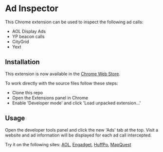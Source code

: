 # Ad Inspector

This Chrome extension can be used to inspect the following ad calls:

- AOL Display Ads
- YP beacon calls
- CityGrid
- Yext

## Installation
This extension is now available in the [Chrome Web Store](https://chrome.google.com/webstore/detail/ad-inspector/ghelmogfoibcfahajebncoldbnipaoni).

To work directly with the source files follow these steps:

 - Clone this repo
 - Open the Extensions panel in Chrome
 - Enable 'Developer mode' and click 'Load unpacked extension...' 

## Usage

Open the developer tools panel and click the new 'Ads' tab at the top. Visit a website and ad information will be displayed for each ad call intercepted.

Try it on the following sites: [AOL](http://www.aol.com), [Engadget](https://www.engadget.com), [HuffPo](http://www.huffingtonpost.com), [MapQuest](https://www.mapquest.com)
  


